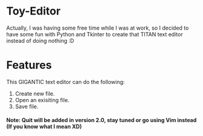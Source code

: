 # Toy-Editor

Actually, I was having some free time while I was at work, so I decided to have some fun with Python and Tkinter to create that TITAN text editor instead of doing nothing :D

# Features

This GIGANTIC text editor can do the following:

1. Create new file.
2. Open an exisiting file.
3. Save file.

#### Note: Quit will be added in version 2.0, stay tuned or go using Vim instead (If you know what I mean XD)
